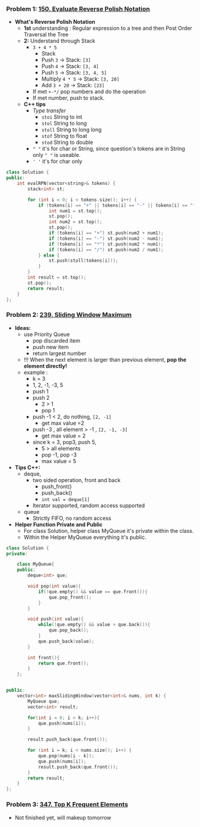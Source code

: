 ### Problem 1: [150. Evaluate Reverse Polish Notation](https://leetcode.com/problems/evaluate-reverse-polish-notation/)
- **What's Reverse Polish Notation**
	- **1st** understanding : Regular expression to a tree and then Post Order Traversal the Tree
	- **2:** Understand through Stack
		- `3 + 4 * 5`
			- Stack
			- Push `3` → Stack: `[3]`
			- Push `4` → Stack: `[3, 4]`
			- Push `5` → Stack: `[3, 4, 5]`
			- Multiply `4 * 5` → Stack: `[3, 20]`
			- Add `3 + 20` → Stack: `[23]`
		- If met `+-*/` pop numbers and do the operation
		- If met number, push to stack.
	- **C++ tips**
		- *Type transfer*
			- `stoi`  String to int
			- `stol`   String to long
			- `stoll`  String to long long
			- `stof`   String to float
			- `stod`   String to double
		- `" "` it's for char or String, since question's tokens are in String only `" "` is useable.
		- `' '` it's for char only

```cpp
class Solution {
public:
    int evalRPN(vector<string>& tokens) {
        stack<int> st;

        for (int i = 0; i < tokens.size(); i++) {
            if (tokens[i] == "+" || tokens[i] == "-" || tokens[i] == "*" || tokens[i] == "/") {
                int num1 = st.top();
                st.pop();
                int num2 = st.top();
                st.pop();
                if (tokens[i] == "+") st.push(num2 + num1);
                if (tokens[i] == "-") st.push(num2 - num1);
                if (tokens[i] == "*") st.push(num2 * num1);
                if (tokens[i] == "/") st.push(num2 / num1);
            } else {
                st.push(stoll(tokens[i]));
            }
        }
        int result = st.top();
        st.pop();
        return result;
    }
};
```

### Problem 2: [239. Sliding Window Maximum](https://leetcode.com/problems/sliding-window-maximum/)
- **Ideas:** 
	- use Priority Queue
		- pop discarded item
		- push new item
		- return largest number
	- !!! When the next element is larger than previous element, **pop the element directly!**
	- example :
		- k = 3
		- 1, 2, -1, -3, 5
		- push 1
		- push 2
			- 2 > 1 
			- pop 1
		- push -1 < 2, do nothing, `[2, -1]`
			- get max value =2
		- push -3 , all element > -1 , `[2, -1, -3]`
			- get max value = 2
		- since k = 3, pop3, push 5, 
			- 5 > all elements
			- pop -1, pop -3
			- max value = 5
- **Tips C++:**
	- deque, 
		- two sided operation, front and back
			- push_front()
			- push_back()
			- `int val = deque[1]`
		- Iterator supported, random access supported
	- queue
		- Strictly FIFO, no random access
- **Helper Function Private and Public**
	- For class Solution, helper class MyQueue it's private within the class. 
	- Within the Helper MyQueue everything it's public.
	
```cpp
class Solution {
private:

    class MyQueue{
    public:
        deque<int> que;

        void pop(int value){
            if(!que.empty() && value == que.front()){
                que.pop_front();
            }
        }

        void push(int value){
            while(!que.empty() && value > que.back()){
                que.pop_back();
            }
            que.push_back(value);
        }

        int front(){
            return que.front();
        }
    };


public:
    vector<int> maxSlidingWindow(vector<int>& nums, int k) {
        MyQueue que;
        vector<int> result;

        for(int i = 0; i < k; i++){
            que.push(nums[i]);
        }

        result.push_back(que.front());

        for (int i = k; i < nums.size(); i++) {
            que.pop(nums[i - k]);
            que.push(nums[i]);
            result.push_back(que.front());
        }
        return result;
    }
};
```

### Problem 3: [347. Top K Frequent Elements](https://leetcode.com/problems/top-k-frequent-elements/)
- Not finished yet, will makeup tomorrow